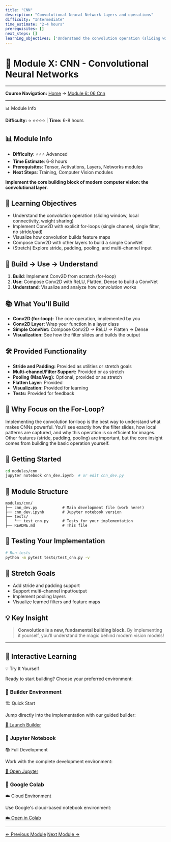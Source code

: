 ```yaml
---
title: "CNN"
description: "Convolutional Neural Network layers and operations"
difficulty: "Intermediate"
time_estimate: "2-4 hours"
prerequisites: []
next_steps: []
learning_objectives: ['Understand the convolution operation (sliding window, local connectivity, weight sharing)', 'Implement Conv2D with explicit for-loops (single channel, single filter, no stride/pad)', 'Visualize how convolution builds feature maps', 'Compose Conv2D with other layers to build a simple ConvNet', '(Stretch) Explore stride, padding, pooling, and multi-channel input']
---
```


# 🧠 Module X: CNN - Convolutional Neural Networks
---
**Course Navigation:** [Home](../intro.html) → [Module 6: 06 Cnn](#)

---


<div class="admonition note">
<p class="admonition-title">📊 Module Info</p>
<p><strong>Difficulty:</strong> ⭐ ⭐⭐⭐⭐ | <strong>Time:</strong> 6-8 hours</p>
</div>



## 📊 Module Info
- **Difficulty**: ⭐⭐⭐ Advanced
- **Time Estimate**: 6-8 hours
- **Prerequisites**: Tensor, Activations, Layers, Networks modules
- **Next Steps**: Training, Computer Vision modules

**Implement the core building block of modern computer vision: the convolutional layer.**

## 🎯 Learning Objectives
- Understand the convolution operation (sliding window, local connectivity, weight sharing)
- Implement Conv2D with explicit for-loops (single channel, single filter, no stride/pad)
- Visualize how convolution builds feature maps
- Compose Conv2D with other layers to build a simple ConvNet
- (Stretch) Explore stride, padding, pooling, and multi-channel input

## 🧠 Build → Use → Understand
1. **Build**: Implement Conv2D from scratch (for-loop)
2. **Use**: Compose Conv2D with ReLU, Flatten, Dense to build a ConvNet
3. **Understand**: Visualize and analyze how convolution works

## 📚 What You'll Build
- **Conv2D (for-loop):** The core operation, implemented by you
- **Conv2D Layer:** Wrap your function in a layer class
- **Simple ConvNet:** Compose Conv2D → ReLU → Flatten → Dense
- **Visualization:** See how the filter slides and builds the output

## 🛠️ Provided Functionality
- **Stride and Padding:** Provided as utilities or stretch goals
- **Multi-channel/Filter Support:** Provided or as stretch
- **Pooling (Max/Avg):** Optional, provided or as stretch
- **Flatten Layer:** Provided
- **Visualization:** Provided for learning
- **Tests:** Provided for feedback

## 🤔 Why Focus on the For-Loop?
Implementing the convolution for-loop is the best way to understand what makes CNNs powerful. You’ll see exactly how the filter slides, how local patterns are captured, and why this operation is so efficient for images. Other features (stride, padding, pooling) are important, but the core insight comes from building the basic operation yourself.

## 🚀 Getting Started
```bash
cd modules/cnn
jupyter notebook cnn_dev.ipynb  # or edit cnn_dev.py
```

## 📖 Module Structure
```
modules/cnn/
├── cnn_dev.py           # Main development file (work here!)
├── cnn_dev.ipynb        # Jupyter notebook version
├── tests/
│   └── test_cnn.py      # Tests for your implementation
├── README.md            # This file
```

## 🧪 Testing Your Implementation
```bash
# Run tests
python -m pytest tests/test_cnn.py -v
```

## 🌟 Stretch Goals
- Add stride and padding support
- Support multi-channel input/output
- Implement pooling layers
- Visualize learned filters and feature maps

## 💡 Key Insight
> **Convolution is a new, fundamental building block.**
> By implementing it yourself, you’ll understand the magic behind modern vision models! 

---

## 🚀 Interactive Learning

<div class="admonition tip">
<p class="admonition-title">💡 Try It Yourself</p>
<p>Ready to start building? Choose your preferred environment:</p>
</div>

### 🔧 **Builder Environment**
<div class="admonition note">
<p class="admonition-title">🏗️ Quick Start</p>
<p>Jump directly into the implementation with our guided builder:</p>
</div>

<a href="https://mybinder.org/v2/gh/MLSysBook/TinyTorch/main?filepath=modules/source/06_cnn/cnn_dev.ipynb" target="_blank" class="btn btn-primary">
    🚀 Launch Builder
</a>

### 📓 **Jupyter Notebook**
<div class="admonition note">
<p class="admonition-title">📚 Full Development</p>
<p>Work with the complete development environment:</p>
</div>

<a href="https://mybinder.org/v2/gh/MLSysBook/TinyTorch/main?filepath=modules/source/06_cnn/cnn_dev.ipynb" target="_blank" class="btn btn-success">
    📓 Open Jupyter
</a>

### 🎯 **Google Colab**
<div class="admonition note">
<p class="admonition-title">☁️ Cloud Environment</p>
<p>Use Google's cloud-based notebook environment:</p>
</div>

<a href="https://colab.research.google.com/github/MLSysBook/TinyTorch/blob/main/modules/source/06_cnn/cnn_dev.ipynb" target="_blank" class="btn btn-info">
    ☁️ Open in Colab
</a>

---

<div class="prev-next-area">
<a class="left-prev" href="../chapters/05_networks.html" title="previous page">← Previous Module</a>
<a class="right-next" href="../chapters/07_dataloader.html" title="next page">Next Module →</a>
</div>

